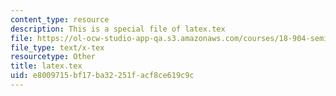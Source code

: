 ```yaml
---
content_type: resource
description: This is a special file of latex.tex
file: https://ol-ocw-studio-app-qa.s3.amazonaws.com/courses/18-904-seminar-in-topology-spring-2011/e8009715bf17ba32251facf8ce619c9c_latex.tex
file_type: text/x-tex
resourcetype: Other
title: latex.tex
uid: e8009715-bf17-ba32-251f-acf8ce619c9c
---
```

